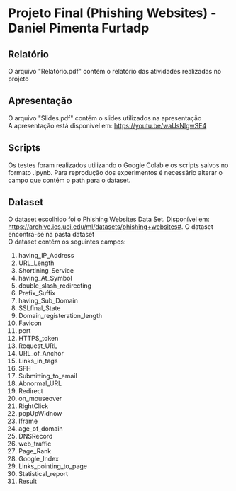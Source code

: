 # Projeto Final (Phishing Websites) - Daniel Pimenta Furtadp
## Relatório

O arquivo "Relatório.pdf" contém o relatório das atividades realizadas no projeto

## Apresentação

O arquivo "Slides.pdf" contém o slides utilizados na apresentação <br>
A apresentação está disponível em: https://youtu.be/waUsNlgwSE4

## Scripts
Os testes foram realizados utilizando o Google Colab e os scripts salvos no formato .ipynb. Para reprodução dos experimentos é necessário alterar o campo que contém o path para o dataset.

## Dataset
O dataset escolhido foi o Phishing Websites Data Set. Disponível em: https://archive.ics.uci.edu/ml/datasets/phishing+websites#. O dataset encontra-se na pasta dataset <br>
O dataset contém os seguintes campos: 
1. having_IP_Address 
2. URL_Length   
3. Shortining_Service
4. having_At_Symbol   
5. double_slash_redirecting 
6. Prefix_Suffix
7. having_Sub_Domain 
8. SSLfinal_State 
9. Domain_registeration_length 
10. Favicon 
11. port 
12. HTTPS_token 
13. Request_URL 
14. URL_of_Anchor 
15. Links_in_tags 
16. SFH  
17. Submitting_to_email 
18. Abnormal_URL 
19. Redirect  
20. on_mouseover  
21. RightClick  
22. popUpWidnow  
23. Iframe 
24. age_of_domain  
25. DNSRecord  
26. web_traffic  
27. Page_Rank 
28. Google_Index 
29. Links_pointing_to_page 
30. Statistical_report 
31. Result  
